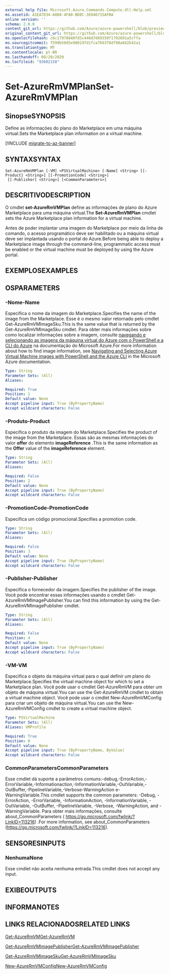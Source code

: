 ```yaml
---
external help file: Microsoft.Azure.Commands.Compute.dll-Help.xml
ms.assetid: A1EA7D34-A8B4-4FA0-BD8C-3E846715AFBA
online version: ''
schema: 2.0.0
content_git_url: https://github.com/Azure/azure-powershell/blob/preview/src/ResourceManager/Compute/Stack/Commands.Compute/help/Set-AzureRmVMPlan.md
original_content_git_url: https://github.com/Azure/azure-powershell/blob/preview/src/ResourceManager/Compute/Stack/Commands.Compute/help/Set-AzureRmVMPlan.md
ms.openlocfilehash: c6c17978840fd5c446d7d89350f1792091a5cffa
ms.sourcegitcommit: f599b50d5e980197d1fca769378df90a842b42a1
ms.translationtype: MT
ms.contentlocale: pt-BR
ms.lasthandoff: 08/20/2020
ms.locfileid: "93602158"
---
```

# <span data-ttu-id="f5a4e-101">Set-AzureRmVMPlan</span><span class="sxs-lookup"><span data-stu-id="f5a4e-101">Set-AzureRmVMPlan</span></span>

## <span data-ttu-id="f5a4e-102">Sinopse</span><span class="sxs-lookup"><span data-stu-id="f5a4e-102">SYNOPSIS</span></span>
<span data-ttu-id="f5a4e-103">Define as informações do plano do Marketplace em uma máquina virtual.</span><span class="sxs-lookup"><span data-stu-id="f5a4e-103">Sets the Marketplace plan information on a virtual machine.</span></span>

[!INCLUDE [migrate-to-az-banner](../../includes/migrate-to-az-banner.md)]

## <span data-ttu-id="f5a4e-104">SYNTAX</span><span class="sxs-lookup"><span data-stu-id="f5a4e-104">SYNTAX</span></span>

```
Set-AzureRmVMPlan [-VM] <PSVirtualMachine> [-Name] <String> [[-Product] <String>] [[-PromotionCode] <String>]
 [[-Publisher] <String>] [<CommonParameters>]
```

## <span data-ttu-id="f5a4e-105">DESCRITIVO</span><span class="sxs-lookup"><span data-stu-id="f5a4e-105">DESCRIPTION</span></span>
<span data-ttu-id="f5a4e-106">O cmdlet **set-AzureRmVMPlan** define as informações de plano do Azure Marketplace para uma máquina virtual.</span><span class="sxs-lookup"><span data-stu-id="f5a4e-106">The **Set-AzureRmVMPlan** cmdlet sets the Azure Marketplace plan information for a virtual machine.</span></span>

<span data-ttu-id="f5a4e-107">Antes de poder implantar uma imagem do Marketplace por meio da linha de comando, o acesso programático deve ser habilitado ou a máquina virtual deve ser implantada usando o portal do Azure.</span><span class="sxs-lookup"><span data-stu-id="f5a4e-107">Before being able to deploy a Marketplace image through the command-line, programmatic access must be enabled or the virtual machine must be deployed by using the Azure portal.</span></span>

## <span data-ttu-id="f5a4e-108">EXEMPLOS</span><span class="sxs-lookup"><span data-stu-id="f5a4e-108">EXAMPLES</span></span>

## <span data-ttu-id="f5a4e-109">OS</span><span class="sxs-lookup"><span data-stu-id="f5a4e-109">PARAMETERS</span></span>

### <span data-ttu-id="f5a4e-110">-Nome</span><span class="sxs-lookup"><span data-stu-id="f5a4e-110">-Name</span></span>
<span data-ttu-id="f5a4e-111">Especifica o nome da imagem do Marketplace.</span><span class="sxs-lookup"><span data-stu-id="f5a4e-111">Specifies the name of the image from the Marketplace.</span></span>
<span data-ttu-id="f5a4e-112">Esse é o mesmo valor retornado pelo cmdlet Get-AzureRmVMImageSku.</span><span class="sxs-lookup"><span data-stu-id="f5a4e-112">This is the same value that is returned by the Get-AzureRmVMImageSku cmdlet.</span></span>
<span data-ttu-id="f5a4e-113">Para obter mais informações sobre como localizar informações sobre a imagem, consulte [navegando e selecionando as imagens da máquina virtual do Azure com o PowerShell e a CLI do Azure](https://azure.microsoft.com/documentation/articles/resource-groups-vm-searching/) na documentação do Microsoft Azure.</span><span class="sxs-lookup"><span data-stu-id="f5a4e-113">For more information about how to find image information, see [Navigating and Selecting Azure Virtual Machine images with PowerShell and the Azure CLI](https://azure.microsoft.com/documentation/articles/resource-groups-vm-searching/) in the Microsoft Azure documentation.</span></span>

```yaml
Type: String
Parameter Sets: (All)
Aliases: 

Required: True
Position: 1
Default value: None
Accept pipeline input: True (ByPropertyName)
Accept wildcard characters: False
```

### <span data-ttu-id="f5a4e-114">-Produto</span><span class="sxs-lookup"><span data-stu-id="f5a4e-114">-Product</span></span>
<span data-ttu-id="f5a4e-115">Especifica o produto da imagem do Marketplace.</span><span class="sxs-lookup"><span data-stu-id="f5a4e-115">Specifies the product of the image from the Marketplace.</span></span>
<span data-ttu-id="f5a4e-116">Essas são as mesmas informações do valor **offer** do elemento **imageReference** .</span><span class="sxs-lookup"><span data-stu-id="f5a4e-116">This is the same information as the **Offer** value of the **imageReference** element.</span></span>

```yaml
Type: String
Parameter Sets: (All)
Aliases: 

Required: False
Position: 2
Default value: None
Accept pipeline input: True (ByPropertyName)
Accept wildcard characters: False
```

### <span data-ttu-id="f5a4e-117">-PromotionCode</span><span class="sxs-lookup"><span data-stu-id="f5a4e-117">-PromotionCode</span></span>
<span data-ttu-id="f5a4e-118">Especifica um código promocional.</span><span class="sxs-lookup"><span data-stu-id="f5a4e-118">Specifies a promotion code.</span></span>

```yaml
Type: String
Parameter Sets: (All)
Aliases: 

Required: False
Position: 3
Default value: None
Accept pipeline input: True (ByPropertyName)
Accept wildcard characters: False
```

### <span data-ttu-id="f5a4e-119">-Publisher</span><span class="sxs-lookup"><span data-stu-id="f5a4e-119">-Publisher</span></span>
<span data-ttu-id="f5a4e-120">Especifica o fornecedor da imagem.</span><span class="sxs-lookup"><span data-stu-id="f5a4e-120">Specifies the publisher of the image.</span></span>
<span data-ttu-id="f5a4e-121">Você pode encontrar essas informações usando o cmdlet Get-AzureRmVMImagePublisher.</span><span class="sxs-lookup"><span data-stu-id="f5a4e-121">You can find this information by using the Get-AzureRmVMImagePublisher cmdlet.</span></span>

```yaml
Type: String
Parameter Sets: (All)
Aliases: 

Required: False
Position: 4
Default value: None
Accept pipeline input: True (ByPropertyName)
Accept wildcard characters: False
```

### <span data-ttu-id="f5a4e-122">-VM</span><span class="sxs-lookup"><span data-stu-id="f5a4e-122">-VM</span></span>
<span data-ttu-id="f5a4e-123">Especifica o objeto da máquina virtual para o qual definir um plano do Marketplace.</span><span class="sxs-lookup"><span data-stu-id="f5a4e-123">Specifies the virtual machine object for which to set a Marketplace plan.</span></span>
<span data-ttu-id="f5a4e-124">Você pode usar o cmdlet Get-AzureRmVM para obter um objeto de máquina virtual.</span><span class="sxs-lookup"><span data-stu-id="f5a4e-124">You can use the Get-AzureRmVM cmdlet to obtain a virtual machine object.</span></span>
<span data-ttu-id="f5a4e-125">Você pode usar o cmdlet New-AzureRmVMConfig para criar um objeto de máquina virtual.</span><span class="sxs-lookup"><span data-stu-id="f5a4e-125">You can use the New-AzureRmVMConfig cmdlet to create a virtual machine object.</span></span>

```yaml
Type: PSVirtualMachine
Parameter Sets: (All)
Aliases: VMProfile

Required: True
Position: 0
Default value: None
Accept pipeline input: True (ByPropertyName, ByValue)
Accept wildcard characters: False
```

### <span data-ttu-id="f5a4e-126">CommonParameters</span><span class="sxs-lookup"><span data-stu-id="f5a4e-126">CommonParameters</span></span>
<span data-ttu-id="f5a4e-127">Esse cmdlet dá suporte a parâmetros comuns:-debug,-ErrorAction,-ErrorVariable,-Informationaction,-InformationVariable,-OutVariable,-OutBuffer,-PipelineVariable,-Verbose-WarningAction e-WarningVariable.</span><span class="sxs-lookup"><span data-stu-id="f5a4e-127">This cmdlet supports the common parameters: -Debug, -ErrorAction, -ErrorVariable, -InformationAction, -InformationVariable, -OutVariable, -OutBuffer, -PipelineVariable, -Verbose, -WarningAction, and -WarningVariable.</span></span> <span data-ttu-id="f5a4e-128">Para obter mais informações, consulte about_CommonParameters ( https://go.microsoft.com/fwlink/?LinkID=113216) .</span><span class="sxs-lookup"><span data-stu-id="f5a4e-128">For more information, see about_CommonParameters (https://go.microsoft.com/fwlink/?LinkID=113216).</span></span>

## <span data-ttu-id="f5a4e-129">SENSORES</span><span class="sxs-lookup"><span data-stu-id="f5a4e-129">INPUTS</span></span>

### <span data-ttu-id="f5a4e-130">Nenhuma</span><span class="sxs-lookup"><span data-stu-id="f5a4e-130">None</span></span>
<span data-ttu-id="f5a4e-131">Esse cmdlet não aceita nenhuma entrada.</span><span class="sxs-lookup"><span data-stu-id="f5a4e-131">This cmdlet does not accept any input.</span></span>

## <span data-ttu-id="f5a4e-132">EXIBE</span><span class="sxs-lookup"><span data-stu-id="f5a4e-132">OUTPUTS</span></span>

## <span data-ttu-id="f5a4e-133">INFORMA</span><span class="sxs-lookup"><span data-stu-id="f5a4e-133">NOTES</span></span>

## <span data-ttu-id="f5a4e-134">LINKS RELACIONADOS</span><span class="sxs-lookup"><span data-stu-id="f5a4e-134">RELATED LINKS</span></span>

[<span data-ttu-id="f5a4e-135">Get-AzureRmVM</span><span class="sxs-lookup"><span data-stu-id="f5a4e-135">Get-AzureRmVM</span></span>](./Get-AzureRmVM.md)

[<span data-ttu-id="f5a4e-136">Get-AzureRmVMImagePublisher</span><span class="sxs-lookup"><span data-stu-id="f5a4e-136">Get-AzureRmVMImagePublisher</span></span>](./Get-AzureRmVMImagePublisher.md)

[<span data-ttu-id="f5a4e-137">Get-AzureRmVMImageSku</span><span class="sxs-lookup"><span data-stu-id="f5a4e-137">Get-AzureRmVMImageSku</span></span>](./Get-AzureRmVMImageSku.md)

[<span data-ttu-id="f5a4e-138">New-AzureRmVMConfig</span><span class="sxs-lookup"><span data-stu-id="f5a4e-138">New-AzureRmVMConfig</span></span>](./New-AzureRmVMConfig.md)
